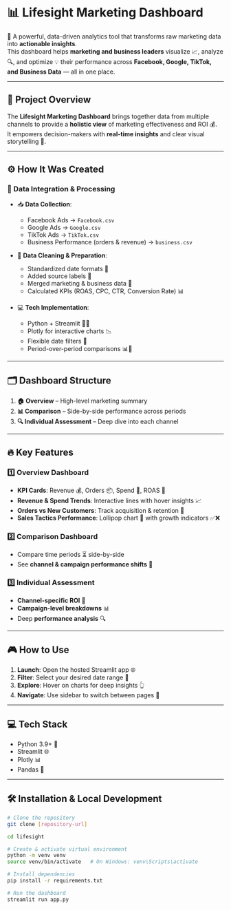 # 📊 Lifesight Marketing Dashboard  

🚀 A powerful, data-driven analytics tool that transforms raw marketing data into **actionable insights**.  
This dashboard helps **marketing and business leaders** visualize 📈, analyze 🔍, and optimize 💡 their performance across **Facebook, Google, TikTok, and Business Data** — all in one place.  


---

## 🌟 Project Overview  

The **Lifesight Marketing Dashboard** brings together data from multiple channels to provide a **holistic view** of marketing effectiveness and ROI 💰.  
It empowers decision-makers with **real-time insights** and clear visual storytelling 🎨.  

---

## ⚙️ How It Was Created  

### 🔗 Data Integration & Processing  
- 📥 **Data Collection**:  
  - Facebook Ads → `Facebook.csv`  
  - Google Ads → `Google.csv`  
  - TikTok Ads → `TikTok.csv`  
  - Business Performance (orders & revenue) → `business.csv`  

- 🧹 **Data Cleaning & Preparation**:  
  - Standardized date formats 📅  
  - Added source labels 🔖  
  - Merged marketing & business data 🔗  
  - Calculated KPIs (ROAS, CPC, CTR, Conversion Rate) 📊  

- 💻 **Tech Implementation**:  
  - Python + Streamlit 🐍✨  
  - Plotly for interactive charts 📉  
  - Flexible date filters 📅  
  - Period-over-period comparisons 📊🔁  

---

## 🗂️ Dashboard Structure  

1. **🏠 Overview** – High-level marketing summary  
2. **📊 Comparison** – Side-by-side performance across periods  
3. **🔍 Individual Assessment** – Deep dive into each channel  

---

## 🔥 Key Features  

### 1️⃣ Overview Dashboard  
- **KPI Cards**: Revenue 💰, Orders 📦, Spend 💸, ROAS 🔄  
- **Revenue & Spend Trends**: Interactive lines with hover insights 📈  
- **Orders vs New Customers**: Track acquisition & retention 👥  
- **Sales Tactics Performance**: Lollipop chart 🍭 with growth indicators ✅❌  

### 2️⃣ Comparison Dashboard  
- Compare time periods ⏳ side-by-side  
- See **channel & campaign performance shifts** 🔄  

### 3️⃣ Individual Assessment  
- **Channel-specific ROI** 🎯  
- **Campaign-level breakdowns** 📊  
- Deep **performance analysis** 🔍  

---

## 🎮 How to Use  

1. **Launch**: Open the hosted Streamlit app 🌐  
2. **Filter**: Select your desired date range 📅  
3. **Explore**: Hover on charts for deep insights 👆  
4. **Navigate**: Use sidebar to switch between pages 📑  

---

## 💻 Tech Stack  

- Python 3.9+ 🐍  
- Streamlit 🌐  
- Plotly 📊  
- Pandas 🐼  

---

## 🛠️ Installation & Local Development  

```bash
# Clone the repository
git clone [repository-url]

cd lifesight

# Create & activate virtual environment
python -m venv venv
source venv/bin/activate   # On Windows: venv\Scripts\activate

# Install dependencies
pip install -r requirements.txt

# Run the dashboard
streamlit run app.py
